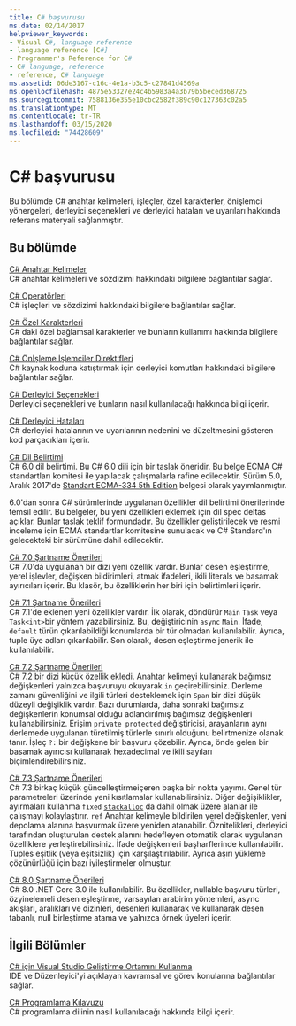 ```yaml
---
title: C# başvurusu
ms.date: 02/14/2017
helpviewer_keywords:
- Visual C#, language reference
- language reference [C#]
- Programmer's Reference for C#
- C# language, reference
- reference, C# language
ms.assetid: 06de3167-c16c-4e1a-b3c5-c27841d4569a
ms.openlocfilehash: 4875e53327e24c4b5983a4a3b79b5beced368725
ms.sourcegitcommit: 7588136e355e10cbc2582f389c90c127363c02a5
ms.translationtype: MT
ms.contentlocale: tr-TR
ms.lasthandoff: 03/15/2020
ms.locfileid: "74428609"
---
```

# <a name="c-reference"></a>C# başvurusu

Bu bölümde C# anahtar kelimeleri, işleçler, özel karakterler, önişlemci yönergeleri, derleyici seçenekleri ve derleyici hataları ve uyarıları hakkında referans materyali sağlanmıştır.  
  
## <a name="in-this-section"></a>Bu bölümde

 [C# Anahtar Kelimeler](./keywords/index.md)  
 C# anahtar kelimeleri ve sözdizimi hakkındaki bilgilere bağlantılar sağlar.  
  
 [C# Operatörleri](./operators/index.md)  
 C# işleçleri ve sözdizimi hakkındaki bilgilere bağlantılar sağlar.  

 [C# Özel Karakterleri](./tokens/index.md)  
 C# daki özel bağlamsal karakterler ve bunların kullanımı hakkında bilgilere bağlantılar sağlar.  

 [C# Önİşleme İşlemciler Direktifleri](./preprocessor-directives/index.md)  
 C# kaynak koduna katıştırmak için derleyici komutları hakkındaki bilgilere bağlantılar sağlar.  
  
 [C# Derleyici Seçenekleri](./compiler-options/index.md)  
 Derleyici seçenekleri ve bunların nasıl kullanılacağı hakkında bilgi içerir.  
  
 [C# Derleyici Hataları](./compiler-messages/index.md)  
 C# derleyici hatalarının ve uyarılarının nedenini ve düzeltmesini gösteren kod parçacıkları içerir.  
  
 [C# Dil Belirtimi](../../../_csharplang/spec/introduction.md)  
 C# 6.0 dil belirtimi. Bu C# 6.0 dili için bir taslak öneridir. Bu belge ECMA C# standartları komitesi ile yapılacak çalışmalarla rafine edilecektir. Sürüm 5.0, Aralık 2017'de [Standart ECMA-334 5th Edition](https://www.ecma-international.org/publications/files/ECMA-ST/ECMA-334.pdf) belgesi olarak yayımlanmıştır.

6.0'dan sonra C# sürümlerinde uygulanan özellikler dil belirtimi önerilerinde temsil edilir. Bu belgeler, bu yeni özellikleri eklemek için dil spec deltas açıklar. Bunlar taslak teklif formundadır. Bu özellikler geliştirilecek ve resmi inceleme için ECMA standartlar komitesine sunulacak ve C# Standard'ın gelecekteki bir sürümüne dahil edilecektir.

 [C# 7.0 Şartname Önerileri](../../../_csharplang/proposals/csharp-7.0/pattern-matching.md)  
 C# 7.0'da uygulanan bir dizi yeni özellik vardır. Bunlar desen eşleştirme, yerel işlevler, değişken bildirimleri, atmak ifadeleri, ikili literals ve basamak ayırıcıları içerir. Bu klasör, bu özelliklerin her biri için belirtimleri içerir.
  
 [C# 7.1 Şartname Önerileri](../../../_csharplang/proposals/csharp-7.1/async-main.md)  
 C# 7.1'de eklenen yeni özellikler vardır. İlk olarak, döndürür `Main` `Task` veya `Task<int>`bir yöntem yazabilirsiniz. Bu, değiştiricinin `async` `Main`. İfade, `default` türün çıkarılabildiği konumlarda bir tür olmadan kullanılabilir. Ayrıca, tuple üye adları çıkarılabilir. Son olarak, desen eşleştirme jenerik ile kullanılabilir.

 [C# 7.2 Şartname Önerileri](../../../_csharplang/proposals/csharp-7.2/readonly-ref.md)  
 C# 7.2 bir dizi küçük özellik ekledi. Anahtar kelimeyi kullanarak bağımsız değişkenleri yalnızca başvuruyu okuyarak `in` geçirebilirsiniz. Derleme zamanı güvenliğini ve ilgili türleri desteklemek için `Span` bir dizi düşük düzeyli değişiklik vardır. Bazı durumlarda, daha sonraki bağımsız değişkenlerin konumsal olduğu adlandırılmış bağımsız değişkenleri kullanabilirsiniz. Erişim `private protected` değiştiricisi, arayanların aynı derlemede uygulanan türetilmiş türlerle sınırlı olduğunu belirtmenize olanak tanır. İşleç `?:` bir değişkene bir başvuru çözebilir. Ayrıca, önde gelen bir basamak ayırıcısı kullanarak hexadecimal ve ikili sayıları biçimlendirebilirsiniz.

 [C# 7.3 Şartname Önerileri](../../../_csharplang/proposals/csharp-7.3/blittable.md)  
 C# 7.3 birkaç küçük güncelleştirmeiçeren başka bir nokta yayımı. Genel tür parametreleri üzerinde yeni kısıtlamalar kullanabilirsiniz. Diğer değişiklikler, ayırmaları kullanma `fixed` [`stackalloc`](./operators/stackalloc.md) da dahil olmak üzere alanlar ile çalışmayı kolaylaştırır. `ref` Anahtar kelimeyle bildirilen yerel değişkenler, yeni depolama alanına başvurmak üzere yeniden atanabilir. Öznitelikleri, derleyici tarafından oluşturulan destek alanını hedefleyen otomatik olarak uygulanan özelliklere yerleştirebilirsiniz. İfade değişkenleri başharflerinde kullanılabilir. Tuples eşitlik (veya eşitsizlik) için karşılaştırılabilir. Ayrıca aşırı yükleme çözünürlüğü için bazı iyileştirmeler olmuştur.
  
 [C# 8.0 Şartname Önerileri](../../../_csharplang/proposals/csharp-8.0/nullable-reference-types.md)  
 C# 8.0 .NET Core 3.0 ile kullanılabilir. Bu özellikler, nullable başvuru türleri, özyinelemeli desen eşleştirme, varsayılan arabirim yöntemleri, async akışları, aralıkları ve dizinleri, desenleri kullanarak ve kullanarak desen tabanlı, null birleştirme atama ve yalnızca örnek üyeleri içerir.
  
## <a name="related-sections"></a>İlgili Bölümler  

 [C# için Visual Studio Geliştirme Ortamını Kullanma](/visualstudio/get-started/csharp)  
 IDE ve Düzenleyici'yi açıklayan kavramsal ve görev konularına bağlantılar sağlar.  
  
 [C# Programlama Kılavuzu](../programming-guide/index.md)  
 C# programlama dilinin nasıl kullanılacağı hakkında bilgi içerir.
